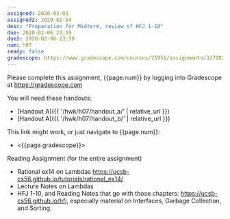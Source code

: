 ```yaml
---
assigned: 2020-02-03
assigned2: 2020-02-04 
desc: "Preparation for Midterm, review of HFJ 1-10"
due: 2020-02-06 23:59
due2: 2020-02-06 23:59
num: h07
ready: false
gradescope: https://www.gradescope.com/courses/75951/assignments/337002
---
```


Please complete this assignment, {{page.num}} by logging into Gradescope at <https://gradescope.com>

You will need these handouts:

* [Handout A]({{ '/hwk/h07/handout_a/' | relative_url }})
* [Handout A]({{ '/hwk/h07/handout_b/' | relative_url }})


This link might work, or just navigate to {{page.num}}:

* <{{page.gradescope}}>

Reading Assignment (for the entire assignment)

* Rational ex14 on Lambdas <https://ucsb-cs56.github.io/tutorials/rational_ex14/>
* Lecture Notes on Lambdas
* HFJ 1-10, and Reading Notes that go with those chapters: <https://ucsb-cs56.github.io/hfj>, especially material on Interfaces, Garbage Collection, and Sorting.




